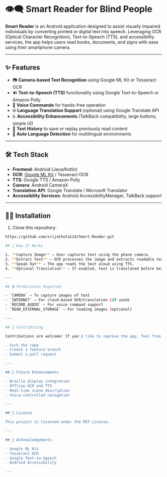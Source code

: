 # 👁️‍🗨️ Smart Reader for Blind People

**Smart Reader** is an Android application designed to assist visually impaired individuals by converting printed or digital text into speech. Leveraging OCR (Optical Character Recognition), Text-to-Speech (TTS), and accessibility services, the app helps users read books, documents, and signs with ease using their smartphone camera.

---

## ✨ Features

- 📷 **Camera-based Text Recognition** using Google ML Kit or Tesseract OCR
- 🔊 **Text-to-Speech (TTS)** functionality using Google Text-to-Speech or Amazon Polly
- 🧭 **Voice Commands** for hands-free operation
- 🌐 **Language Translation Support** (optional) using Google Translate API
- ♿ **Accessibility Enhancements** (TalkBack compatibility, large buttons, simple UI)
- 📂 **Text History** to save or replay previously read content
- 🔄 **Auto Language Detection** for multilingual environments

---

## 🛠️ Tech Stack

- **Frontend**: Android (Java/Kotlin)
- **OCR**: [Google ML Kit](https://developers.google.com/ml-kit/vision/text-recognition) / Tesseract OCR
- **TTS**: Google TTS / Amazon Polly
- **Camera**: Android CameraX
- **Translation API**: Google Translate / Microsoft Translator
- **Accessibility Services**: Android AccessibilityManager, TalkBack support

---

## 🧑‍💻 Installation

1. Clone this repository:

```bash
https://github.com/srijathota114/Smart-Reader.git

## 🧪 How It Works

1. **Capture Image** – User captures text using the phone camera.  
2. **Extract Text** – OCR processes the image and extracts readable text.  
3. **Speak Out** – The app reads the text aloud using TTS.  
4. **Optional Translation** – If enabled, text is translated before being spoken.

---

## 🔒 Permissions Required

- `CAMERA` – To capture images of text  
- `INTERNET` – For cloud-based OCR/translation (if used)  
- `RECORD_AUDIO` – For voice command support  
- `READ_EXTERNAL_STORAGE` – For loading images (optional)

---

## 🤝 Contributing

Contributions are welcome! If you'd like to improve the app, feel free to:

- Fork the repo  
- Create a feature branch  
- Submit a pull request

---

## 🧠 Future Enhancements

- Braille display integration  
- Offline OCR and TTS  
- Real-time scene description  
- Voice-controlled navigation

---

## 📄 License

This project is licensed under the MIT License.

---

## 🙌 Acknowledgements

- Google ML Kit  
- Tesseract OCR  
- Google Text-to-Speech  
- Android Accessibility

---
